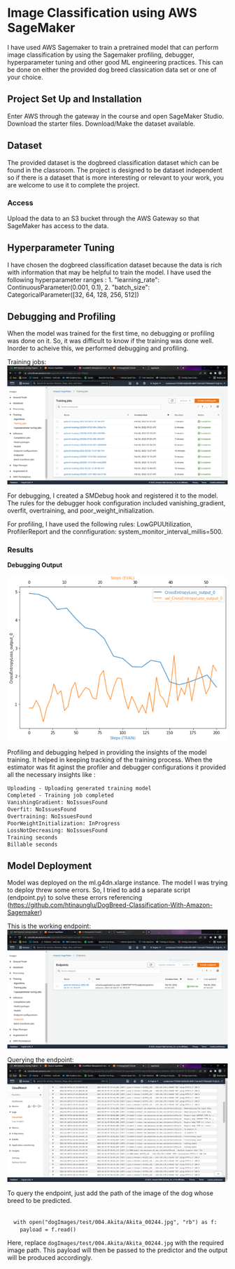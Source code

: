 # Image Classification using AWS SageMaker

I have used AWS Sagemaker to train a pretrained model that can perform image classification by using the Sagemaker profiling, debugger, hyperparameter tuning and other good ML engineering practices. This can be done on either the provided dog breed classication data set or one of your choice.

## Project Set Up and Installation
Enter AWS through the gateway in the course and open SageMaker Studio. 
Download the starter files.
Download/Make the dataset available. 

## Dataset
The provided dataset is the dogbreed classification dataset which can be found in the classroom.
The project is designed to be dataset independent so if there is a dataset that is more interesting or relevant to your work, you are welcome to use it to complete the project.

### Access
Upload the data to an S3 bucket through the AWS Gateway so that SageMaker has access to the data. 

## Hyperparameter Tuning
I have chosen the dogbreed classification dataset because the data is rich with information that may be helpful to train the model. I have used the following hyperparameter ranges :
    1. "learning_rate": ContinuousParameter(0.001, 0.1),
    2. "batch_size": CategoricalParameter([32, 64, 128, 256, 512])

## Debugging and Profiling
When the model was trained for the first time, no debugging or profiling was done on it. So, it was difficult to know if the training was done well. Inorder to acheive this, we performed debugging and profiling. 

Training jobs:
![Training-jobs.PNG](Training-jobs.PNG)

For debugging, I created a SMDebug hook and registered it to the model. The rules for the debugger hook configuration included vanishing_gradient, overfit, overtraining, and poor_weight_initialization. 

For profiling, I have used the following rules: LowGPUUtilization, ProfilerReport and the connfiguration: system_monitor_interval_millis=500.

### Results

**Debugging Output**

![Debugging-output.PNG](Debugging-output.PNG)

Profiling and debugging helped in providing the insights of the model training. It helped in keeping tracking of the training process. When the estimator was fit aginst the profiler and debugger configurations it provided all the necessary insights like :

    Uploading - Uploading generated training model
    Completed - Training job completed
    VanishingGradient: NoIssuesFound
    Overfit: NoIssuesFound
    Overtraining: NoIssuesFound
    PoorWeightInitialization: InProgress
    LossNotDecreasing: NoIssuesFound
    Training seconds
    Billable seconds



## Model Deployment

Model was deployed on the ml.g4dn.xlarge instance. The model I was trying to deploy threw some errors. So, I tried to add a separate script (endpoint.py) to solve these errors referencing (https://github.com/htinaunglu/DogBreed-Classification-With-Amazon-Sagemaker)

This is the working endpoint:
![Endpoint.PNG](Endpoint.PNG)

Querying the endpoint:
![Query_results.PNG](Query_results.PNG)

To query the endpoint, just add the path of the image of the dog whose breed to be predicted.

<code>
  with open("dogImages/test/004.Akita/Akita_00244.jpg", "rb") as f:
    payload = f.read()  
</code>


Here, replace <code>dogImages/test/004.Akita/Akita_00244.jpg</code> with the required image path. This payload will then be passed to the predictor and the output will be produced accordingly.
